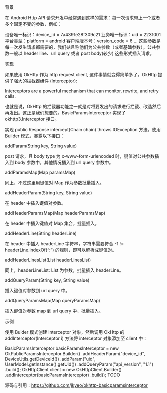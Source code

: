 
背景

在 Android Http API 请求开发中经常遇到这样的需求：每一次请求带上一个或者多个固定不变的参数，例如：

设备唯一标识：device_id = 7a4391e28f309c21
业务唯一标识：uid = 2231001
平台类型：platform = android
客户端版本号：version_code = 6
…
这些参数是每一次发生请求都需要的，我们姑且称他们为公共参数（或者基础参数）。公共参数一般以 header line、url query 或者 post body(较少) 这些形式插入请求。

实现

如果使用 OkHttp 作为 http request client, 这件事情就变得简单多了。OkHttp 提供了强大的拦截器组件 (Interceptor):

Interceptors are a powerful mechanism that can monitor, rewrite, and retry calls.

也就是说，OkHttp 的拦截器功能之一就是对将要发出的请求进行拦截、改造然后再发出。这正是我们想要的。BasicParamsInterceptor 实现了 okhttp3.Interceptor 接口。

实现 public Response intercept(Chain chain) throws IOException 方法。使用 Builder 模式，暴露以下接口：

addParam(String key, String value)

post 请求，且 body type 为 x-www-form-urlencoded 时，键值对公共参数插入到 body 参数中，其他情况插入到 url query 参数中。

addParamsMap(Map paramsMap)

同上，不过这里用键值对 Map 作为参数批量插入。

addHeaderParam(String key, String value)

在 header 中插入键值对参数。

addHeaderParamsMap(Map headerParamsMap)

在 header 中插入键值对 Map 集合，批量插入。

addHeaderLine(String headerLine)

在 header 中插入 headerLine 字符串，字符串需要符合 -1 != headerLine.indexOf(“:”) 的规则，即可以解析成键值对。

addHeaderLinesList(List headerLinesList)

同上，headerLineList: List 为参数，批量插入 headerLine。

addQueryParam(String key, String value)

插入键值对参数到 url query 中。

addQueryParamsMap(Map queryParamsMap)

插入键值对参数 map 到 url query 中，批量插入。

示例

使用 Buider 模式创建 Interceptor 对象，然后调用 OkHttp 的 addInterceptor(Interceptor i) 方法将 interceptor 对象添加至 client 中：

BasicParamsInterceptor basicParamsInterceptor =
        new OkPublicParamsInterceptor.Builder()
                .addHeaderParam("device_id", DeviceUtils.getDeviceId())
                .addParam("uid", UserModel.getInstance().getUid())
                .addQueryParam("api_version", "1.1")
                .build();
OkHttpClient client = new OkHttpClient.Builder()
        .addInterceptor(basicParamsInterceptor)
        .build();
TODO


源码与引用：https://github.com/jkyeo/okhttp-basicparamsinterceptor
